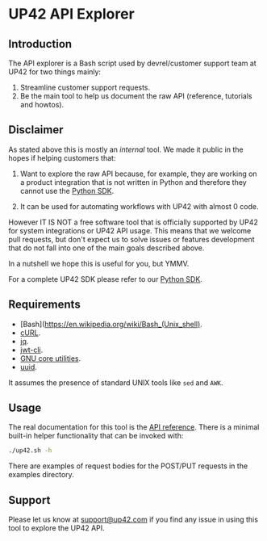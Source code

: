 # UP42 API Explorer

##  Introduction

The API explorer is a Bash script used by devrel/customer support team
at UP42 for two things mainly:

 1. Streamline customer support requests.
 2. Be the main tool to help us document the raw API (reference,
    tutorials and howtos).

## Disclaimer

As stated above this is mostly an _internal_ tool. We made it public
in the hopes if helping customers that:

 1. Want to explore the raw API because, for example, they are working
    on a product integration that is not written in Python and
    therefore they cannot use the [Python SDK](https://sdk.up42.com).

 2. It can be used for automating workflows with UP42 with almost 0
    code.

 However IT IS NOT a free software tool that is officially supported
 by UP42 for system integrations or UP42 API usage. This means that we
 welcome pull requests, but don't expect us to solve issues or features
 development that do not fall into one of the main goals described
 above.

 In a nutshell we hope this is useful for you, but YMMV.

For a complete UP42 SDK please refer to our [Python SDK](https://sdk.up42.com).

## Requirements

 + [Bash](https://en.wikipedia.org/wiki/Bash_(Unix_shell).
 + [cURL](https://curl.haxx.se).
 + [jq](https://stedolan.github.io/jq/).
 + [jwt-cli](https://github.com/mike-engel/jwt-cli).
 + [GNU core utilities](https://www.gnu.org/software/coreutils/coreutils.html).
 + [uuid](http://www.ossp.org/pkg/lib/uuid/).

It assumes the presence of standard UNIX tools like `sed` and `AWK`.

## Usage

The real documentation for this tool is the [API
reference](https://docs.up42.com/api/index.html). There is a minimal
built-in helper functionality that can be invoked with:

```bash
./up42.sh -h
```

There are examples of request bodies for the POST/PUT requests in the
examples directory.

## Support

Please let us know at [support@up42.com](mailto:support@up42.com) if
you find any issue in using this tool to explore the UP42 API.
